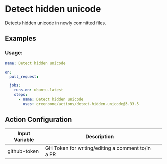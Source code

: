# Detect hidden unicode

Detects hidden unicode in newly committed files.

## Examples

### Usage:

```yml
name: Detect hidden unicode

on:
  pull_request:

  jobs:
    runs-on: ubuntu-latest
    steps:
      - name: Detect hidden unicode
        uses: greenbone/actions/detect-hidden-unicode@3.33.5
```

## Action Configuration

|Input Variable|Description| |
|--------------|-----------|-|
| github-token | GH Token for writing/editing a comment to/in a PR | |
